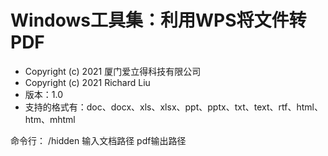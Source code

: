 # Windows工具集：利用WPS将文件转PDF
* Copyright (c) 2021 厦门爱立得科技有限公司
* Copyright (c) 2021 Richard Liu
* 版本：1.0
* 支持的格式有：doc、docx、xls、xlsx、ppt、pptx、txt、text、rtf、html、htm、mhtml

命令行：
/hidden 输入文档路径 pdf输出路径
